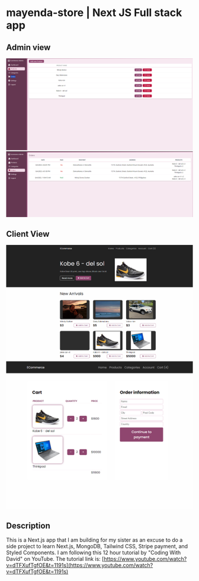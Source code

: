 # mayenda-store | Next JS Full stack app

## Admin view

![App Screenshot](/imgs/admin-snap.png)
![App Screenshot](/imgs/order-admin.png)

## Client View

![App Screenshot](/imgs/front-home.png)
![App Screenshot](/imgs/front-cart.png)

## Description

This is a Next.js app that I am building for my sister as an excuse to do a side project to learn Next.js, MongoDB, Tailwind CSS, Stripe payment, and Styled Components. I am following this 12 hour tutorial by "Coding With David" on YouTube. The tutorial link is: [https://www.youtube.com/watch?v=dTFXufTgfOE&t=1191s](https://www.youtube.com/watch?v=dTFXufTgfOE&t=1191s)

